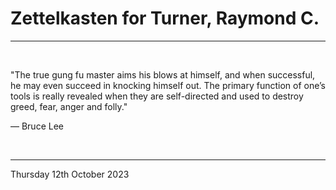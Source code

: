 # Zettelkasten for Turner, Raymond C.

---

</br>

"The true gung fu master aims his blows at himself, and when successful, he may even succeed in knocking himself out. The primary function of one’s tools is really revealed when they are self-directed and used to destroy greed, fear, anger and folly."

― Bruce Lee

</br>

---

Thursday 12th October 2023
